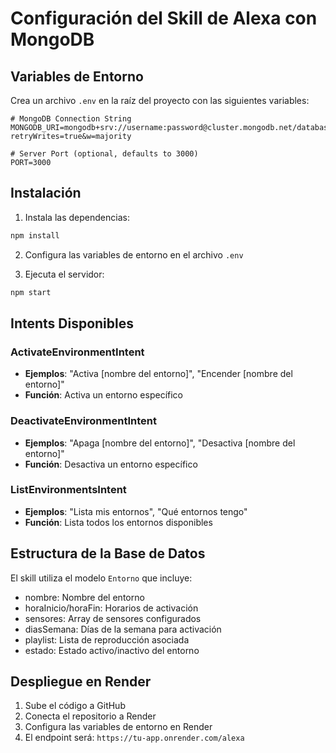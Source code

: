 # Configuración del Skill de Alexa con MongoDB

## Variables de Entorno

Crea un archivo `.env` en la raíz del proyecto con las siguientes variables:

```env
# MongoDB Connection String
MONGODB_URI=mongodb+srv://username:password@cluster.mongodb.net/database_name?retryWrites=true&w=majority

# Server Port (optional, defaults to 3000)
PORT=3000
```

## Instalación

1. Instala las dependencias:
```bash
npm install
```

2. Configura las variables de entorno en el archivo `.env`

3. Ejecuta el servidor:
```bash
npm start
```

## Intents Disponibles

### ActivateEnvironmentIntent
- **Ejemplos**: "Activa [nombre del entorno]", "Encender [nombre del entorno]"
- **Función**: Activa un entorno específico

### DeactivateEnvironmentIntent
- **Ejemplos**: "Apaga [nombre del entorno]", "Desactiva [nombre del entorno]"
- **Función**: Desactiva un entorno específico

### ListEnvironmentsIntent
- **Ejemplos**: "Lista mis entornos", "Qué entornos tengo"
- **Función**: Lista todos los entornos disponibles

## Estructura de la Base de Datos

El skill utiliza el modelo `Entorno` que incluye:
- nombre: Nombre del entorno
- horaInicio/horaFin: Horarios de activación
- sensores: Array de sensores configurados
- diasSemana: Días de la semana para activación
- playlist: Lista de reproducción asociada
- estado: Estado activo/inactivo del entorno

## Despliegue en Render

1. Sube el código a GitHub
2. Conecta el repositorio a Render
3. Configura las variables de entorno en Render
4. El endpoint será: `https://tu-app.onrender.com/alexa`
